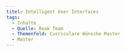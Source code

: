 ```yaml
---
titel: Intelligent User Interfaces
tags:
  - Inhalte
  - Quelle: Reak Team
  - Themenfeld: Curriculare Wünsche Master
  - Master
---
```

